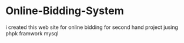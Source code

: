 # Online-Bidding-System
i created this web site for online bidding for second hand project jusing phpk framwork mysql
